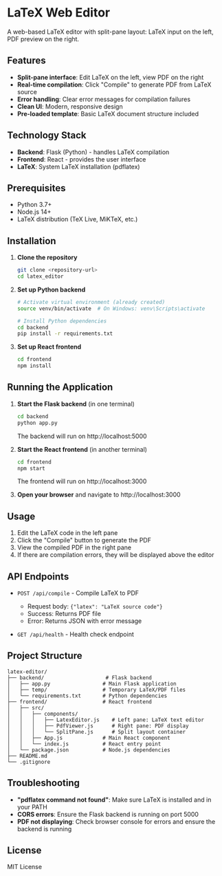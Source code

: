 # LaTeX Web Editor

A web-based LaTeX editor with split-pane layout: LaTeX input on the left, PDF preview on the right.

## Features

- **Split-pane interface**: Edit LaTeX on the left, view PDF on the right
- **Real-time compilation**: Click "Compile" to generate PDF from LaTeX source
- **Error handling**: Clear error messages for compilation failures
- **Clean UI**: Modern, responsive design
- **Pre-loaded template**: Basic LaTeX document structure included

## Technology Stack

- **Backend**: Flask (Python) - handles LaTeX compilation
- **Frontend**: React - provides the user interface
- **LaTeX**: System LaTeX installation (pdflatex)

## Prerequisites

- Python 3.7+
- Node.js 14+
- LaTeX distribution (TeX Live, MiKTeX, etc.)

## Installation

1. **Clone the repository**
   ```bash
   git clone <repository-url>
   cd latex_editor
   ```

2. **Set up Python backend**
   ```bash
   # Activate virtual environment (already created)
   source venv/bin/activate  # On Windows: venv\Scripts\activate
   
   # Install Python dependencies
   cd backend
   pip install -r requirements.txt
   ```

3. **Set up React frontend**
   ```bash
   cd frontend
   npm install
   ```

## Running the Application

1. **Start the Flask backend** (in one terminal)
   ```bash
   cd backend
   python app.py
   ```
   The backend will run on http://localhost:5000

2. **Start the React frontend** (in another terminal)
   ```bash
   cd frontend
   npm start
   ```
   The frontend will run on http://localhost:3000

3. **Open your browser** and navigate to http://localhost:3000

## Usage

1. Edit the LaTeX code in the left pane
2. Click the "Compile" button to generate the PDF
3. View the compiled PDF in the right pane
4. If there are compilation errors, they will be displayed above the editor

## API Endpoints

- `POST /api/compile` - Compile LaTeX to PDF
  - Request body: `{"latex": "LaTeX source code"}`
  - Success: Returns PDF file
  - Error: Returns JSON with error message

- `GET /api/health` - Health check endpoint

## Project Structure

```
latex-editor/
├── backend/                    # Flask backend
│   ├── app.py                 # Main Flask application
│   ├── temp/                  # Temporary LaTeX/PDF files
│   └── requirements.txt       # Python dependencies
├── frontend/                  # React frontend
│   ├── src/
│   │   ├── components/
│   │   │   ├── LatexEditor.js    # Left pane: LaTeX text editor
│   │   │   ├── PdfViewer.js      # Right pane: PDF display
│   │   │   └── SplitPane.js      # Split layout container
│   │   ├── App.js             # Main React component
│   │   └── index.js           # React entry point
│   └── package.json           # Node.js dependencies
├── README.md
└── .gitignore
```

## Troubleshooting

- **"pdflatex command not found"**: Make sure LaTeX is installed and in your PATH
- **CORS errors**: Ensure the Flask backend is running on port 5000
- **PDF not displaying**: Check browser console for errors and ensure the backend is running

## License

MIT License

